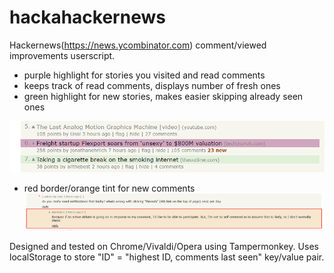 # hackahackernews

Hackernews(https://news.ycombinator.com) comment/viewed improvements userscript. 

- purple highlight for stories you visited and read comments
- keeps track of read comments, displays number of fresh ones
- green highlight for new stories, makes easier skipping already seen ones

![news](https://github.com/raszpl/hackahackernews/raw/master/news.png)

- red border/orange tint for new comments
![comment](https://github.com/raszpl/hackahackernews/raw/master/comment.png)


Designed and tested on Chrome/Vivaldi/Opera using Tampermonkey. Uses localStorage to store "ID" = "highest ID, comments last seen" key/value pair.